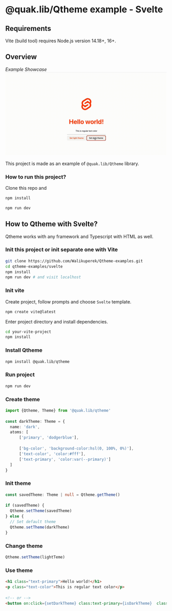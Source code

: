 # @quak.lib/Qtheme example - Svelte

## Requirements
Vite (build tool) requires Node.js version 14.18+, 16+.

## Overview

*Example Showcase*
![ShowcaseGIF](readme_assets/veed_example_qtheme_svelte.gif)

This project is made as an example of `@quak.lib/Qtheme` library.

### How to run this project?
Clone this repo and

```bash
npm install
```

```bash
npm run dev
```

## How to Qtheme with Svelte?
Qtheme works with any framework and Typescript with HTML as well.

### Init this project or init separate one with Vite
```bash
git clone https://github.com/Walikuperek/Qtheme-examples.git
cd qtheme-examples/svelte
npm install
npm run dev # and visit localhost
```

### Init vite
Create project, follow prompts and choose `Svelte` template.
```bash
npm create vite@latest
```
Enter project directory and install dependencies.
```bash
cd your-vite-project
npm install
```

### Install Qtheme
```bash
npm install @quak.lib/qtheme
```

### Run project
```bash
npm run dev
```

### Create theme
```typescript
import {Qtheme, Theme} from '@quak.lib/qtheme'

const darkTheme: Theme = {
  name: 'dark',
  atoms: [
      ['primary', 'dodgerblue'],
      
      ['bg-color', 'background-color:hsl(0, 100%, 0%)'],
      ['text-color', 'color:#fff'],
      ['text-primary', 'color:var(--primary)']
  ] 
}
```

### Init theme
```typescript
const savedTheme: Theme | null = Qtheme.getTheme()

if (savedTheme) {
  Qtheme.setTheme(savedTheme)
} else {
  // Set default theme
  Qtheme.setTheme(darkTheme)
}
```

### Change theme
```typescript
Qtheme.setTheme(lightTeme)
```

### Use theme
```html
<h1 class="text-primary">Hello world!</h1>
<p class="text-color">This is regular text color</p>

<!-- or -->
<button on:click={setDarkTheme} class:text-primary={isDarkTheme}  class="text-color">Set dark theme</button>
```
